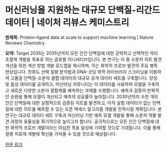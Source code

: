# 머신러닝을 지원하는 대규모 단백질-리간드 데이터 | 네이처 리뷰스 케미스트리

**원제목:** Protein–ligand data at scale to support machine learning | Nature Reviews Chemistry

**요약:** Target 2035는 2035년까지 모든 인간 단백질에 대한 강력하고 선택적인 약리 조절제 개발을 목표로 하는 글로벌 이니셔티브입니다.  본 연구는 이 중 소분자 히트 발견 개선을 위한 계산 방법 개발 로드맵을 제시하며, 이는 화학적 프로브 발견의 주요 병목 현상입니다.  친화도 선택 질량 분석법과 DNA-코딩 화학 라이브러리 스크리닝을 이용하여 고품질 단백질-소분자 결합 데이터의 대규모 공개 데이터 세트를 구축합니다.  양성 및 음성 데이터를 공개하고, 머신러닝 커뮤니티는 이 데이터를 사용하여 모델을 구축하고 새로운 다양한 소분자 결합제를 예측하는 과제를 수행합니다.  예측과 검증의 반복적인 순환을 통해 모델이 개선되고 예측의 성공률이 높아집니다.  2030년까지 수천 개의 인간 단백질에 대한 실험적으로 검증된 히트를 발견하고, 아직 실험 데이터가 없는 단백질에 대한 히트를 예측할 수 있는 오픈 액세스 알고리즘 개발을 진척시킬 계획입니다.  본 연구는  대규모 데이터 세트 구축과 머신러닝 기반 예측 모델 개발을 통해  소분자 약물 발견 과정의 효율성을 획기적으로 높이고자 합니다.  궁극적으로는 모든 인간 단백질에 대한 화학적 프로브 개발이라는 야심찬 목표 달성에 기여할 것으로 기대됩니다.  이를 통해 질병 치료제 개발에 혁신을 가져올 수 있을 것으로 예상됩니다.

[원문 링크](https://www.nature.com/articles/s41570-025-00737-z)
